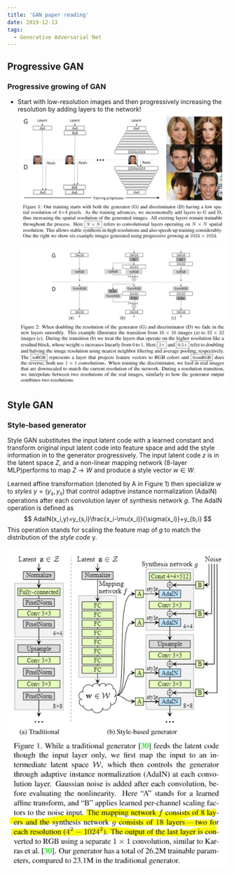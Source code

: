 ```yaml
---
title: 'GAN paper reading'
date: 2019-12-13
tags:
  - Generative Adversarial Net
---
```


## Progressive GAN 
### Progressive growing of GAN
- Start with low-resolution images and then progressively increasing the resolution by adding layers to the network!
![PGGAN](../images/post_images/gan/a.jpg)
![PGGANB](../images/post_images/gan/pgana.jpg)

## Style GAN
### Style-based generator
Style GAN substitutes the input latent code with a learned constant and transform original input latent code into feature space and add the style information in to the generator progressively. The input latent code $z$ is in the latent space $Z$, and a non-linear mapping network (8-layer MLP)performs to map $Z \to W$ and produce a style vector $w \in W$. 

Learned affine transformation (denoted by A in Figure 1) then specialize $w$ to *styles* $y=(y_s,y_s)$ that control adaptive instance normalization (AdaIN) operations after each convolution layer of synthesis network $g$. The AdaIN operation is defined as
$$
AdaIN(x_i,y)=y_{s,i}\frac{x_i-\mu(x_i)}{\sigma(x_i)}+y_{b,i}
$$
This operation stands for scaling the feature map of $g$ to match the distribution of the *style code* y.

![style](../images/post_images/gan/style.jpg)